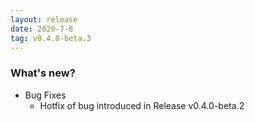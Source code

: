 ```yaml
---
layout: release
date: 2020-7-8
tag: v0.4.0-beta.3
---
```


### What's new?

- Bug Fixes
  - Hotfix of bug introduced in Release v0.4.0-beta.2
